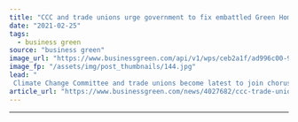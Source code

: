 ```yaml
---
title: "CCC and trade unions urge government to fix embattled Green Homes Grant Scheme"
date: "2021-02-25"
tags: 
  - business green
source: "business green"
image_url: "https://www.businessgreen.com/api/v1/wps/ceb2a1f/ad996c00-978f-4cc5-869b-3217efc73e54/8/engineer-roof-solar-panels-185x114.jpg"
image_fp: "/assets/img/post_thumbnails/144.jpg"
lead: "
 Climate Change Committee and trade unions become latest to join chorus of calls for government to rescue its flagship green home retrofit programme ..."
article_url: "https://www.businessgreen.com/news/4027682/ccc-trade-unions-urge-government-fix-embattled-green-homes-grant-scheme"
---
```


---

